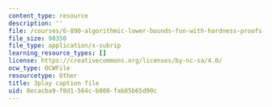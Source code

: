 ```yaml
---
content_type: resource
description: ''
file: /courses/6-890-algorithmic-lower-bounds-fun-with-hardness-proofs-fall-2014/8ecacba9f8d1564cb860fab85b65d90c_R-0_0OQ2f4Y.vtt
file_size: 98350
file_type: application/x-subrip
learning_resource_types: []
license: https://creativecommons.org/licenses/by-nc-sa/4.0/
ocw_type: OCWFile
resourcetype: Other
title: 3play caption file
uid: 8ecacba9-f8d1-564c-b860-fab85b65d90c
---
```

